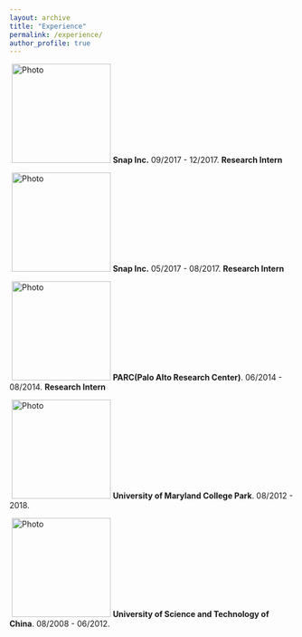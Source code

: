 ```yaml
---
layout: archive
title: "Experience"
permalink: /experience/
author_profile: true
---
```


<p align="left">
  <img src="https://hyxu2006.github.io/files/snap_img.png?raw=true" alt="Photo" style="height: 175px;"/> 
<b>Snap Inc.</b> 09/2017 - 12/2017. <b>Research Intern</b>
</p>

<p align="left">
  <img src="https://hyxu2006.github.io/files/snap_img.png?raw=true" alt="Photo" style="height: 175px;"/> 
<b>Snap Inc.</b> 05/2017 - 08/2017. <b>Research Intern</b>
</p>

<p align="left">
  <img src="https://hyxu2006.github.io/files/parc_img.jpg?raw=true" alt="Photo" style="height: 175px;"/> 
<b>PARC(Palo Alto Research Center)</b>. 06/2014 - 08/2014. <b>Research Intern</b>
</p>

<p align="left">
  <img src="https://hyxu2006.github.io/files/umd_img.png?raw=true" alt="Photo" style="height: 175px;"/> 
<b>University of Maryland College Park</b>. 08/2012 - 2018. 
</p>

<!-- <b>Ph.D. student</b> in Department of Electrical and Computer Engineering.  -->

<p align="left">
  <img src="https://hyxu2006.github.io/files/ustc_img.png?raw=true" alt="Photo" style="height: 175px;"/> 
<b>University of Science and Technology of China</b>. 08/2008 - 06/2012. 
</p>
<!-- <b>Undergraduate</b> bachelor degree with major in Electrical Engineering and Information Science. -->
